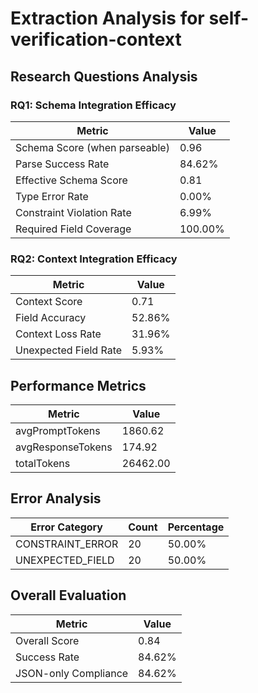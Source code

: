 # Extraction Analysis for self-verification-context

## Research Questions Analysis

### RQ1: Schema Integration Efficacy

| Metric | Value |
|--------|-------|
| Schema Score (when parseable) | 0.96 |
| Parse Success Rate | 84.62% |
| Effective Schema Score | 0.81 |
| Type Error Rate | 0.00% |
| Constraint Violation Rate | 6.99% |
| Required Field Coverage | 100.00% |

### RQ2: Context Integration Efficacy

| Metric | Value |
|--------|-------|
| Context Score | 0.71 |
| Field Accuracy | 52.86% |
| Context Loss Rate | 31.96% |
| Unexpected Field Rate | 5.93% |

## Performance Metrics

| Metric | Value |
|--------|-------|
| avgPromptTokens | 1860.62 |
| avgResponseTokens | 174.92 |
| totalTokens | 26462.00 |

## Error Analysis

| Error Category | Count | Percentage |
|---------------|-------|------------|
| CONSTRAINT_ERROR | 20 | 50.00% |
| UNEXPECTED_FIELD | 20 | 50.00% |

## Overall Evaluation

| Metric | Value |
|--------|-------|
| Overall Score | 0.84 |
| Success Rate | 84.62% |
| JSON-only Compliance | 84.62% |
